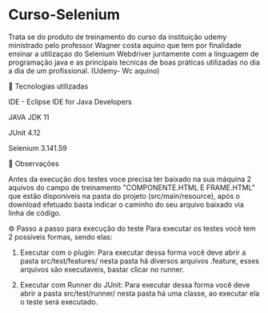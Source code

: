 # Curso-Selenium

Trata se do produto de treinamento do curso da instituição udemy ministrado pelo professor Wagner costa aquino que tem por finalidade ensinar a utilizaçao do Selenium Webdriver juntamente com a linguagem de programação java e as principais tecnicas de boas práticas utilizadas no dia a dia de um profissional. (Udemy- Wc aquino)


🤖 Tecnologias utilizadas

IDE - Eclipse IDE for Java Developers

JAVA JDK 11

JUnit 4.12

Selenium 3.141.59

🔎 Observações

Antes da execução dos testes voce precisa ter baixado na sua máquina 2 aquivos do campo de treinamento "COMPONENTE.HTML E FRAME.HTML" que estão disponiveis na pasta do projeto (src/main/resource), após o download efetuado basta indicar o caminho do seu arquivo baixado via linha de código.

⚙️ Passo a passo para execução do teste
Para executar os testes você tem 2 possiveis formas, sendo elas:

1. Executar com o plugin: Para executar dessa forma você deve abrir a pasta src/test/features/ nesta pasta há diversos arquivos .feature, esses arquivos são executaveis, bastar clicar no runner.

2. Executar com Runner do JUnit: Para executar dessa forma você deve abrir a pasta src/test/runner/ nesta pasta há uma classe, ao executar ela o teste será executado.
